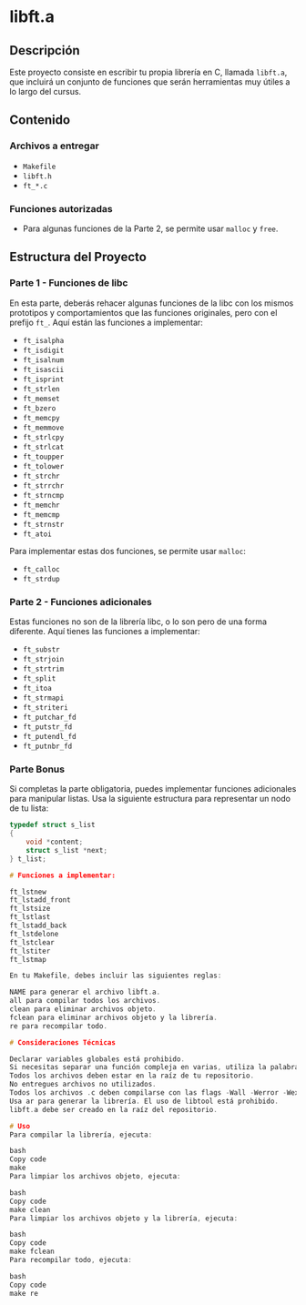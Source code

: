 # libft.a

## Descripción

Este proyecto consiste en escribir tu propia librería en C, llamada `libft.a`, que incluirá un conjunto de funciones que serán herramientas muy útiles a lo largo del cursus.

## Contenido

### Archivos a entregar

- `Makefile`
- `libft.h`
- `ft_*.c`

### Funciones autorizadas

- Para algunas funciones de la Parte 2, se permite usar `malloc` y `free`.

## Estructura del Proyecto

### Parte 1 - Funciones de libc

En esta parte, deberás rehacer algunas funciones de la libc con los mismos prototipos y comportamientos que las funciones originales, pero con el prefijo `ft_`. Aquí están las funciones a implementar:

- `ft_isalpha`
- `ft_isdigit`
- `ft_isalnum`
- `ft_isascii`
- `ft_isprint`
- `ft_strlen`
- `ft_memset`
- `ft_bzero`
- `ft_memcpy`
- `ft_memmove`
- `ft_strlcpy`
- `ft_strlcat`
- `ft_toupper`
- `ft_tolower`
- `ft_strchr`
- `ft_strrchr`
- `ft_strncmp`
- `ft_memchr`
- `ft_memcmp`
- `ft_strnstr`
- `ft_atoi`

Para implementar estas dos funciones, se permite usar `malloc`:
- `ft_calloc`
- `ft_strdup`

### Parte 2 - Funciones adicionales

Estas funciones no son de la librería libc, o lo son pero de una forma diferente. Aquí tienes las funciones a implementar:

- `ft_substr`
- `ft_strjoin`
- `ft_strtrim`
- `ft_split`
- `ft_itoa`
- `ft_strmapi`
- `ft_striteri`
- `ft_putchar_fd`
- `ft_putstr_fd`
- `ft_putendl_fd`
- `ft_putnbr_fd`

### Parte Bonus

Si completas la parte obligatoria, puedes implementar funciones adicionales para manipular listas. Usa la siguiente estructura para representar un nodo de tu lista:

```c
typedef struct s_list
{
    void *content;
    struct s_list *next;
} t_list;

# Funciones a implementar:

ft_lstnew
ft_lstadd_front
ft_lstsize
ft_lstlast
ft_lstadd_back
ft_lstdelone
ft_lstclear
ft_lstiter
ft_lstmap

En tu Makefile, debes incluir las siguientes reglas:

NAME para generar el archivo libft.a.
all para compilar todos los archivos.
clean para eliminar archivos objeto.
fclean para eliminar archivos objeto y la librería.
re para recompilar todo.

# Consideraciones Técnicas

Declarar variables globales está prohibido.
Si necesitas separar una función compleja en varias, utiliza la palabra static.
Todos los archivos deben estar en la raíz de tu repositorio.
No entregues archivos no utilizados.
Todos los archivos .c deben compilarse con las flags -Wall -Werror -Wextra.
Usa ar para generar la librería. El uso de libtool está prohibido.
libft.a debe ser creado en la raíz del repositorio.

# Uso
Para compilar la librería, ejecuta:

bash
Copy code
make
Para limpiar los archivos objeto, ejecuta:

bash
Copy code
make clean
Para limpiar los archivos objeto y la librería, ejecuta:

bash
Copy code
make fclean
Para recompilar todo, ejecuta:

bash
Copy code
make re
